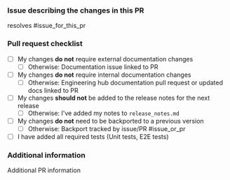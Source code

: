 <!-- Please provide all the information below.  -->

### Issue describing the changes in this PR

resolves #issue_for_this_pr

### Pull request checklist

* [ ] My changes **do not** require external documentation changes
  * [ ] Otherwise: Documentation issue linked to PR
* [ ] My changes **do not** require internal documentation changes
  * [ ] Otherwise: Engineering hub documentation pull request or updated docs linked to PR
* [ ] My changes **should not** be added to the release notes for the next release
  * [ ] Otherwise: I've added my notes to `release_notes.md`
* [ ] My changes **do not** need to be backported to a previous version
  * [ ] Otherwise: Backport tracked by issue/PR #issue_or_pr
* [ ] I have added all required tests (Unit tests, E2E tests)

<!-- Optional: delete if not applicable  -->
### Additional information

Additional PR information
